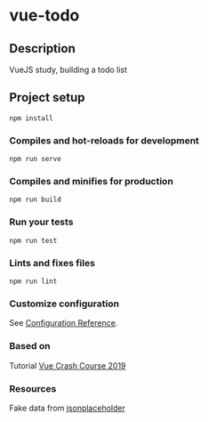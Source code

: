 # vue-todo

## Description
VueJS study, building a todo list

## Project setup
```
npm install
```

### Compiles and hot-reloads for development
```
npm run serve
```

### Compiles and minifies for production
```
npm run build
```

### Run your tests
```
npm run test
```

### Lints and fixes files
```
npm run lint
```

### Customize configuration
See [Configuration Reference](https://cli.vuejs.org/config/).

### Based on
Tutorial [Vue Crash Course 2019](https://www.youtube.com/watch?v=Wy9q22isx3U)

### Resources
Fake data from [jsonplaceholder](https://jsonplaceholder.typicode.com/todos)
